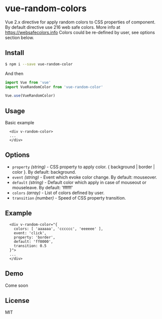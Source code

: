 # vue-random-colors

Vue 2.x directive for apply random colors to CSS properties of component.
By default directive use 216 web safe colors. More info at https://websafecolors.info
Colors could be re-defined by user, see options section below.


## Install

```bash
$ npm i --save vue-random-color
```

And then

```javascript
import Vue from 'vue'
import VueRandomColor from 'vue-random-color'

Vue.use(VueRandomColor)
```

## Usage

Basic example

```vue
  <div v-random-color>
  ...
  </div>
```

## Options
* `property` _(string)_ - CSS property to apply color. { background | border | color }.  By default: background.
* `event` _(string)_ - Event which evoke color change. By default: mouseover.
* `default` _(string)_ - Default color which apply in case of mouseout or mouseleave. By default: 'ffffff'
* `colors` _(array)_ - List of colors defined by user.
* `transition` _(number)_ - Speed of CSS property transition.


## Example

```vue
  <div v-random-color="{
    colors: [ 'aaaaaa', 'cccccc', 'eeeeee' ],
    event: 'click',
    property: 'border',
    default: 'ff0000',
    transition: 0.5
  }">
  ...
  </div>
```

## Demo

Come soon

## License

MIT

